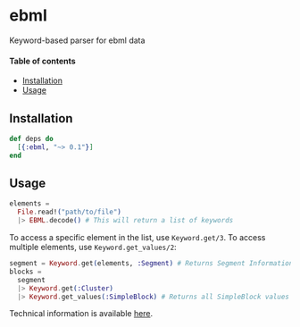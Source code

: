 # ebml
Keyword-based parser for ebml data

#### Table of contents
* [Installation](#installation)
* [Usage](#usage)

## Installation
```elixir
def deps do
  [{:ebml, "~> 0.1"}]
end
```

## Usage
```elixir
elements =
  File.read!("path/to/file")
  |> EBML.decode() # This will return a list of keywords
```

To access a specific element in the list, use `Keyword.get/3`. To access multiple elements, use `Keyword.get_values/2`:
```elixir
segment = Keyword.get(elements, :Segment) # Returns Segment Information
blocks =
  segment
  |> Keyword.get(:Cluster)
  |> Keyword.get_values(:SimpleBlock) # Returns all SimpleBlock values
```

Technical information is available [here](https://www.matroska.org/technical/elements.html).